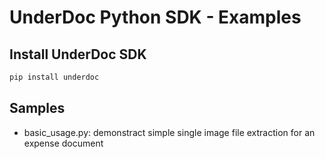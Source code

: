 # UnderDoc Python SDK - Examples

## Install UnderDoc SDK

```bash
pip install underdoc
```

## Samples

* basic_usage.py: demonstract simple single image file extraction for an expense document
